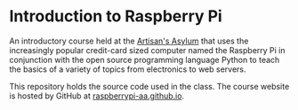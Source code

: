 # Introduction to Raspberry Pi

An introductory course held at the [Artisan's Asylum](http://artisansasylum.com) that uses the increasingly popular credit-card sized computer named the Raspberry Pi in conjunction with the open source programming language Python to teach the basics of a variety of topics from electronics to web servers.

This repository holds the source code used in the class. The course website is hosted by GitHub at [raspberrypi-aa.github.io](http://raspberrypi-aa.github.io).
